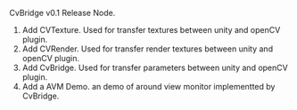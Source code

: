 CvBridge v0.1 Release Node.

1. Add CVTexture. Used for transfer textures between unity and openCV plugin.
2. Add CVRender. Used for transfer render textures between  unity and openCV plugin.
3. Add CvBridge. Used for transfer parameters between  unity and openCV plugin.
4. Add a AVM Demo. an demo of around view monitor implementted by CvBridge.